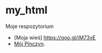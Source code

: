 # my_html
Moje respozytorium

* [Moja wieś] https://goo.gl/iM73vE
* [Mój Pinczyn](https://GABRYSIAB.github.io/my_html/).
